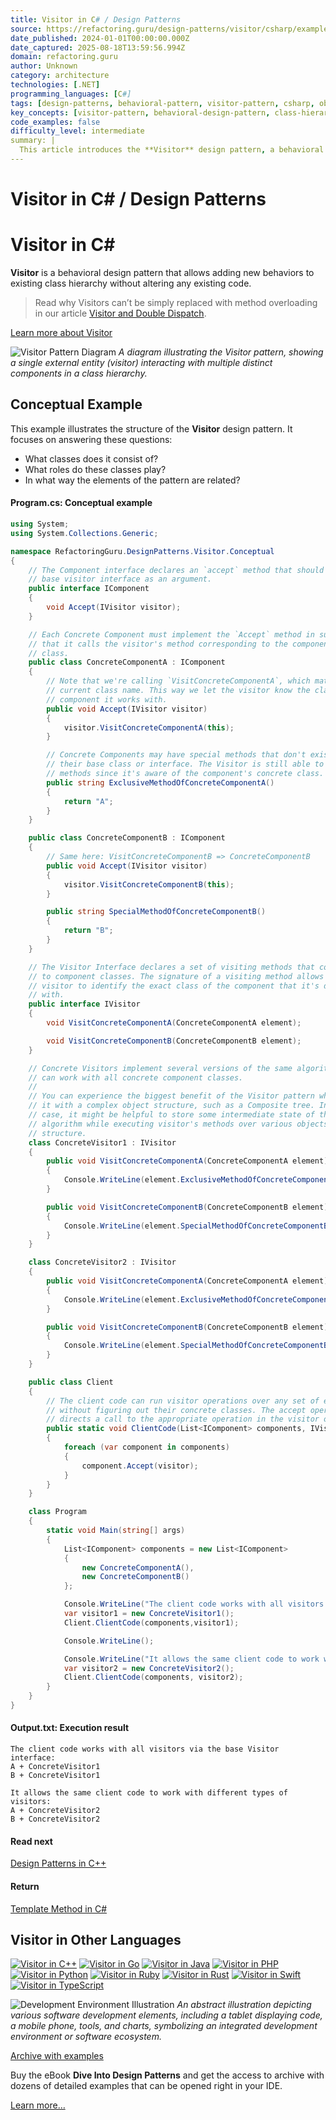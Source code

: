 ```yaml
---
title: Visitor in C# / Design Patterns
source: https://refactoring.guru/design-patterns/visitor/csharp/example#lang-features
date_published: 2024-01-01T00:00:00.000Z
date_captured: 2025-08-18T13:59:56.994Z
domain: refactoring.guru
author: Unknown
category: architecture
technologies: [.NET]
programming_languages: [C#]
tags: [design-patterns, behavioral-pattern, visitor-pattern, csharp, object-oriented-programming, software-design, code-extensibility]
key_concepts: [visitor-pattern, behavioral-design-pattern, class-hierarchy, double-dispatch, interface, concrete-components, code-extensibility]
code_examples: false
difficulty_level: intermediate
summary: |
  This article introduces the **Visitor** design pattern, a behavioral pattern that enables adding new behaviors to existing class hierarchies without modifying their code. It explains the pattern's structure through a conceptual example, detailing the roles of interfaces like `IComponent` and `IVisitor`, and concrete implementations. The content includes a complete C# code example demonstrating how different visitors can operate on components, showcasing the pattern's flexibility. It also references the related concept of double dispatch and provides links to implementations in other programming languages.
---
```

# Visitor in C# / Design Patterns

# **Visitor** in C#

**Visitor** is a behavioral design pattern that allows adding new behaviors to existing class hierarchy without altering any existing code.

> Read why Visitors can’t be simply replaced with method overloading in our article [Visitor and Double Dispatch](/design-patterns/visitor-double-dispatch).

[Learn more about Visitor](/design-patterns/visitor)

![Visitor Pattern Diagram](/images/patterns/cards/visitor-mini.png?id=854a35a62963bec1d75eab996918989b)
*A diagram illustrating the Visitor pattern, showing a single external entity (visitor) interacting with multiple distinct components in a class hierarchy.*

## Conceptual Example

This example illustrates the structure of the **Visitor** design pattern. It focuses on answering these questions:

*   What classes does it consist of?
*   What roles do these classes play?
*   In what way the elements of the pattern are related?

#### **Program.cs:** Conceptual example

```csharp
using System;
using System.Collections.Generic;

namespace RefactoringGuru.DesignPatterns.Visitor.Conceptual
{
    // The Component interface declares an `accept` method that should take the
    // base visitor interface as an argument.
    public interface IComponent
    {
        void Accept(IVisitor visitor);
    }

    // Each Concrete Component must implement the `Accept` method in such a way
    // that it calls the visitor's method corresponding to the component's
    // class.
    public class ConcreteComponentA : IComponent
    {
        // Note that we're calling `VisitConcreteComponentA`, which matches the
        // current class name. This way we let the visitor know the class of the
        // component it works with.
        public void Accept(IVisitor visitor)
        {
            visitor.VisitConcreteComponentA(this);
        }

        // Concrete Components may have special methods that don't exist in
        // their base class or interface. The Visitor is still able to use these
        // methods since it's aware of the component's concrete class.
        public string ExclusiveMethodOfConcreteComponentA()
        {
            return "A";
        }
    }

    public class ConcreteComponentB : IComponent
    {
        // Same here: VisitConcreteComponentB => ConcreteComponentB
        public void Accept(IVisitor visitor)
        {
            visitor.VisitConcreteComponentB(this);
        }

        public string SpecialMethodOfConcreteComponentB()
        {
            return "B";
        }
    }

    // The Visitor Interface declares a set of visiting methods that correspond
    // to component classes. The signature of a visiting method allows the
    // visitor to identify the exact class of the component that it's dealing
    // with.
    public interface IVisitor
    {
        void VisitConcreteComponentA(ConcreteComponentA element);

        void VisitConcreteComponentB(ConcreteComponentB element);
    }

    // Concrete Visitors implement several versions of the same algorithm, which
    // can work with all concrete component classes.
    //
    // You can experience the biggest benefit of the Visitor pattern when using
    // it with a complex object structure, such as a Composite tree. In this
    // case, it might be helpful to store some intermediate state of the
    // algorithm while executing visitor's methods over various objects of the
    // structure.
    class ConcreteVisitor1 : IVisitor
    {
        public void VisitConcreteComponentA(ConcreteComponentA element)
        {
            Console.WriteLine(element.ExclusiveMethodOfConcreteComponentA() + " + ConcreteVisitor1");
        }

        public void VisitConcreteComponentB(ConcreteComponentB element)
        {
            Console.WriteLine(element.SpecialMethodOfConcreteComponentB() + " + ConcreteVisitor1");
        }
    }

    class ConcreteVisitor2 : IVisitor
    {
        public void VisitConcreteComponentA(ConcreteComponentA element)
        {
            Console.WriteLine(element.ExclusiveMethodOfConcreteComponentA() + " + ConcreteVisitor2");
        }

        public void VisitConcreteComponentB(ConcreteComponentB element)
        {
            Console.WriteLine(element.SpecialMethodOfConcreteComponentB() + " + ConcreteVisitor2");
        }
    }

    public class Client
    {
        // The client code can run visitor operations over any set of elements
        // without figuring out their concrete classes. The accept operation
        // directs a call to the appropriate operation in the visitor object.
        public static void ClientCode(List<IComponent> components, IVisitor visitor)
        {
            foreach (var component in components)
            {
                component.Accept(visitor);
            }
        }
    }

    class Program
    {
        static void Main(string[] args)
        {
            List<IComponent> components = new List<IComponent>
            {
                new ConcreteComponentA(),
                new ConcreteComponentB()
            };

            Console.WriteLine("The client code works with all visitors via the base Visitor interface:");
            var visitor1 = new ConcreteVisitor1();
            Client.ClientCode(components,visitor1);

            Console.WriteLine();

            Console.WriteLine("It allows the same client code to work with different types of visitors:");
            var visitor2 = new ConcreteVisitor2();
            Client.ClientCode(components, visitor2);
        }
    }
}
```

#### **Output.txt:** Execution result

```
The client code works with all visitors via the base Visitor interface:
A + ConcreteVisitor1
B + ConcreteVisitor1

It allows the same client code to work with different types of visitors:
A + ConcreteVisitor2
B + ConcreteVisitor2
```

#### Read next

[Design Patterns in C++](/design-patterns/cpp)

#### Return

[Template Method in C#](/design-patterns/template-method/csharp/example)

## **Visitor** in Other Languages

[![Visitor in C++](/images/patterns/icons/cpp.svg?id=f7782ed8b8666246bfcc3f8fefc3b858 "Visitor in C++")](/design-patterns/visitor/cpp/example) [![Visitor in Go](/images/patterns/icons/go.svg?id=1a89927eb99b1ea3fde7701d97970aca "Visitor in Go")](/design-patterns/visitor/go/example) [![Visitor in Java](/images/patterns/icons/java.svg?id=e6d87e2dca08c953fe3acd1275ed4f4e "Visitor in Java")](/design-patterns/visitor/java/example) [![Visitor in PHP](/images/patterns/icons/php.svg?id=be1906eb26b71ec1d3b93720d6156618 "Visitor in PHP")](/design-patterns/visitor/php/example) [![Visitor in Python](/images/patterns/icons/python.svg?id=6d815d43c0f7050a1151b43e51569c9f "Visitor in Python")](/design-patterns/visitor/python/example) [![Visitor in Ruby](/images/patterns/icons/ruby.svg?id=b065b718c914bf8e960ef731600be1eb "Visitor in Ruby")](/design-patterns/visitor/ruby/example) [![Visitor in Rust](/images/patterns/icons/rust.svg?id=1f5698a4b5ae23fe79413511747e4a87 "Visitor in Rust")](/design-patterns/visitor/rust/example) [![Visitor in Swift](/images/patterns/icons/swift.svg?id=0b716c2d52ec3a48fbe91ac031070c1d "Visitor in Swift")](/design-patterns/visitor/swift/example) [![Visitor in TypeScript](/images/patterns/icons/typescript.svg?id=2239d0f16cb703540c205dd8cb0c0cb7 "Visitor in TypeScript")](/design-patterns/visitor/typescript/example)

![Development Environment Illustration](/images/patterns/banners/examples-ide.png?id=3115b4b548fb96b75974e2de8f4f49bc)
*An abstract illustration depicting various software development elements, including a tablet displaying code, a mobile phone, tools, and charts, symbolizing an integrated development environment or software ecosystem.*

[Archive with examples](/design-patterns/book)

Buy the eBook **Dive Into Design Patterns** and get the access to archive with dozens of detailed examples that can be opened right in your IDE.

[Learn more…](/design-patterns/book)